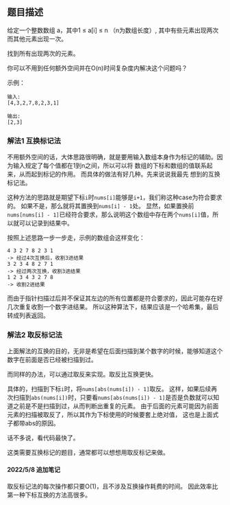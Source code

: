 ## 题目描述
给定一个整数数组 a，其中1 ≤ a[i] ≤ n （n为数组长度）, 其中有些元素出现两次而其他元素出现一次。

找到所有出现两次的元素。

你可以不用到任何额外空间并在O(n)时间复杂度内解决这个问题吗？

示例：
```
输入:
[4,3,2,7,8,2,3,1]

输出:
[2,3]
```

### 解法1 互换标记法
不用额外空间的话，大体思路很明确，就是要用输入数组本身作为标记的辅助。因为输入规定了每个值都在1到n之间，所以可以将
数组的下标和数组的值联系起来，从而起到标记的作用。
而具体的做法有好几种。先来说说我最先 想到的互换标记法。

这种方法的思路就是期望下标`i`时`nums[i]`能够是`i+1`，我们称这种case为符合要求的。
如果不是，那么就将其置换到`nums[i] - 1`处。
显然，如果置换前`nums[nums[i] - 1]`已经符合要求，那么说明这个数组中存在两个`nums[i]`值，所以就可以记录到结果中。

按照上述思路一步一步走，示例的数组会这样变化：
```text
4 3 2 7 8 2 3 1
-> 经过4次互换后，收割3进结果
3 2 3 4 8 2 7 1
-> 经过两次互换，收割3进结果
1 2 3 4 3 2 7 8
-> 收割2进结果
```
而由于指针扫描过后并不保证其左边的所有位置都是符合要求的，因此可能存在好几次重复收割一个数字进结果。
所以这种算法下，结果应该是一个哈希集，最后转成列表返回。

### 解法2 取反标记法
上面解法的互换的目的，无非是希望在后面扫描到某个数字的时候，能够知道这个数字在前面是否已经被扫描到过。

而同样的办法，可以通过取反来实现。取反比互换更快。

具体的，扫描到下标`i`时，将`nums[abs(nums[i]) - 1]`取反。
这样，如果后续再次扫描到`abs(nums[i])`时，只要看`nums[abs(nums[i]) - 1]`是否是负数就可以知道之前是不是扫描到过，从而判断出重复的元素。
由于后面的元素可能因为前面元素的扫描被取反了，所以其作为下标使用的时候要套上绝对值，
这也是上面式子都带abs的原因。

话不多说，看代码最快了。

这类需要互换标记的题目，通常都可以想想用取反标记来做。

#### 2022/5/8 追加笔记
取反标记法的每次操作都只要O(1)，且不涉及互换操作耗费的时间。
因此效率比第一种下标互换的方法高很多。